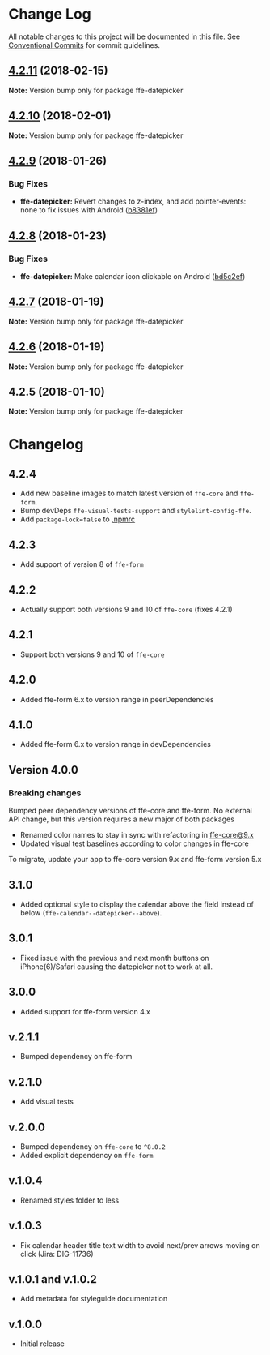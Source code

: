 # Change Log

All notable changes to this project will be documented in this file.
See [Conventional Commits](https://conventionalcommits.org) for commit guidelines.

<a name="4.2.11"></a>
## [4.2.11](***REMOVED***) (2018-02-15)




**Note:** Version bump only for package ffe-datepicker

<a name="4.2.10"></a>
## [4.2.10](***REMOVED***) (2018-02-01)




**Note:** Version bump only for package ffe-datepicker

<a name="4.2.9"></a>
## [4.2.9](***REMOVED***) (2018-01-26)


### Bug Fixes

* **ffe-datepicker:** Revert changes to z-index, and add pointer-events: none to fix issues with Android ([b8381ef](***REMOVED***))




<a name="4.2.8"></a>
## [4.2.8](***REMOVED***) (2018-01-23)


### Bug Fixes

* **ffe-datepicker:** Make calendar icon clickable on Android ([bd5c2ef](***REMOVED***))




<a name="4.2.7"></a>
## [4.2.7](***REMOVED***) (2018-01-19)




**Note:** Version bump only for package ffe-datepicker

<a name="4.2.6"></a>
## [4.2.6](***REMOVED***) (2018-01-19)




**Note:** Version bump only for package ffe-datepicker

<a name="4.2.5"></a>
## 4.2.5 (2018-01-10)




**Note:** Version bump only for package ffe-datepicker

# Changelog

## 4.2.4
* Add new baseline images to match latest version of `ffe-core` and `ffe-form`.
* Bump devDeps `ffe-visual-tests-support` and `stylelint-config-ffe`.
* Add `package-lock=false` to [.npmrc](.npmrc)

## 4.2.3
* Add support of version 8 of `ffe-form`

## 4.2.2
* Actually support both versions 9 and 10 of `ffe-core` (fixes 4.2.1)

## 4.2.1
* Support both versions 9 and 10 of `ffe-core`

## 4.2.0
* Added ffe-form 6.x to version range in peerDependencies

## 4.1.0
* Added ffe-form 6.x to version range in devDependencies

## Version 4.0.0

### Breaking changes

Bumped peer dependency versions of ffe-core and ffe-form. No external API change, but this version requires a new major of both packages

* Renamed color names to stay in sync with refactoring in ffe-core@9.x
* Updated visual test baselines according to color changes in ffe-core

To migrate, update your app to ffe-core version 9.x and ffe-form version 5.x

## 3.1.0
* Added optional style to display the calendar above the field instead of below (`ffe-calendar--datepicker--above`).

## 3.0.1
* Fixed issue with the previous and next month buttons on iPhone(6)/Safari causing the datepicker not to work at all.

## 3.0.0
* Added support for ffe-form version 4.x

## v.2.1.1
* Bumped dependency on ffe-form

## v.2.1.0
* Add visual tests

## v.2.0.0
* Bumped dependency on `ffe-core` to `^8.0.2`
* Added explicit dependency on `ffe-form`

## v.1.0.4
* Renamed styles folder to less

## v.1.0.3
* Fix calendar header title text width to avoid next/prev arrows moving on click (Jira: DIG-11736)

## v.1.0.1 and v.1.0.2
* Add metadata for styleguide documentation

## v.1.0.0
* Initial release

